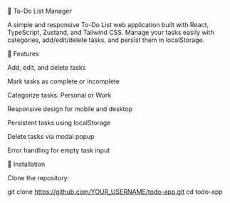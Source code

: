 📝 To-Do List Manager

A simple and responsive To-Do List web application built with React, TypeScript, Zustand, and Tailwind CSS.
Manage your tasks easily with categories, add/edit/delete tasks, and persist them in localStorage.


🌟 Features

Add, edit, and delete tasks

Mark tasks as complete or incomplete

Categorize tasks: Personal or Work

Responsive design for mobile and desktop

Persistent tasks using localStorage

Delete tasks via modal popup

Error handling for empty task input

🚀 Installation

Clone the repository:

git clone https://github.com/YOUR_USERNAME/todo-app.git
cd todo-app




